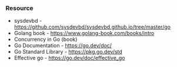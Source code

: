 ### Resource
* sysdevbd - https://github.com/sysdevbd/sysdevbd.github.io/tree/master/go
* Golang book - https://www.golang-book.com/books/intro
* Concurrency in Go (book)
* Go Documentation - https://go.dev/doc/
* Go Standard Library - https://pkg.go.dev/std
* Effective go - https://go.dev/doc/effective_go